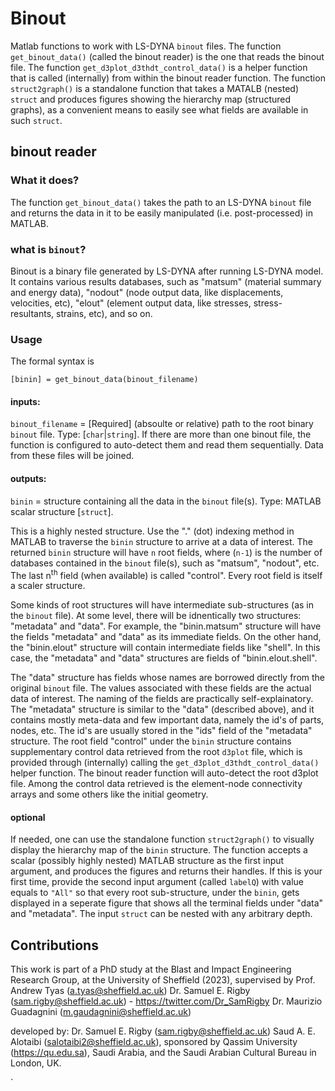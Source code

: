 # Binout
Matlab functions to work with LS-DYNA `binout` files. The function `get_binout_data()` (called the binout reader) is the one that reads the binout file.
The function `get_d3plot_d3thdt_control_data()` is a helper function that is called (internally) from within the binout reader function.
The function `struct2graph()` is a standalone function that takes a MATALB (nested) `struct` and produces figures showing the hierarchy map (structured graphs), as a convenient means to easily see what fields are available in such `struct`.

## binout reader
### What it does?
The function `get_binout_data()` takes the path to an LS-DYNA `binout` file and returns the data in it to be easily manipulated (i.e. post-processed) in MATLAB. 

### what is `binout`?
Binout is a binary file generated by LS-DYNA after running LS-DYNA model. It contains various results databases, such as "matsum" (material summary and energy data), "nodout" (node output data, like displacements, velocities, etc), "elout" (element output data, like stresses, stress-resultants, strains, etc), and so on. 

### Usage
The formal syntax is 
```
[binin] = get_binout_data(binout_filename)
```
#### inputs:
`binout_filename` = [Required] (absoulte or relative) path to the root binary `binout` file. Type: [`char`|`string`]. If there are more than one binout file, the function is configured to auto-detect them and read them sequentially. Data from these files will be joined. 
#### outputs:
`binin` = structure containing all the data in the `binout` file(s). Type: MATLAB scalar structure [`struct`]. 

This is a highly nested structure. Use the "." (dot) indexing method in MATLAB to traverse the `binin` structure to arrive at a data of interest. 
The returned `binin` structure will have `n` root fields, where (`n-1`) is the number of databases contained in the `binout` file(s), such as "matsum", "nodout", etc. The last n<sup>th</sup> field (when available) is called "control".
Every root field is itself a scaler structure. 

Some kinds of root structures will have intermediate sub-structures (as in the `binout` file). At some level, there will be idnentically two structures: "metadata" and "data". For example, the "binin.matsum" structure will have the fields "metadata" and "data" as its immediate fields. On the other hand, the "binin.elout" structure will contain intermediate fields like "shell". In this case, the "metadata" and "data" structures are fields of "binin.elout.shell".

The "data" structure has fields whose names are borrowed directly from the original `binout` file. The values associated with these fields are the actual data of interest. The naming of the fields are practically self-explainatory.
The "metadata" structure is similar to the "data" (described above), and it contains mostly meta-data and few important data, namely the id's of parts, nodes, etc. The id's are usually stored in the "ids" field of the "metadata" structure.
The root field "control" under the `binin` structure contains supplementary control data retrieved from the root `d3plot` file, which is provided through (internally) calling the `get_d3plot_d3thdt_control_data()` helper function. The binout reader function will auto-detect the root d3plot file. Among the control data retrieved is the element-node connectivity arrays and some others like the initial geometry.

#### optional
If needed, one can use the standalone function `struct2graph()` to visually display the hierarchy map of the `binin` structure. The function accepts a scalar (possibly highly nested) MATLAB structure as the first input argument, and produces the figures and returns their handles. If this is your first time, provide the second input argument (called `labelQ`) with value equals to `"All"` so that every root sub-structure, under the `binin`, gets displayed in a seperate figure that shows all the terminal fields under "data" and "metadata". The input `struct` can be nested with any arbitrary depth.     

## Contributions
This work is part of a PhD study at the Blast and Impact Engineering Research Group, at the University of Sheffield (2023), supervised by 
Prof. Andrew Tyas (a.tyas@sheffield.ac.uk)
Dr. Samuel E. Rigby (sam.rigby@sheffield.ac.uk) - <a href="https://twitter.com/Dr_SamRigby">https://twitter.com/Dr_SamRigby</a>
Dr. Maurizio Guadagnini (m.gaudagnini@sheffield.ac.uk)

developed by:
Dr. Samuel E. Rigby (sam.rigby@sheffield.ac.uk)
Saud A. E. Alotaibi (salotaibi2@sheffield.ac.uk), sponsored by Qassim University (https://qu.edu.sa), Saudi Arabia, and the Saudi Arabian Cultural Bureau in London, UK.

 `   